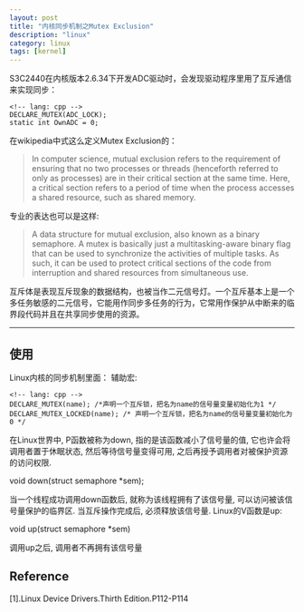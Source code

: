 ```yaml
---
layout: post
title: "内核同步机制之Mutex Exclusion"
description: "linux"
category: linux
tags: [kernel]
---
```


S3C2440在内核版本2.6.34下开发ADC驱动时，会发现驱动程序里用了互斥通信来实现同步：

    <!-- lang: cpp -->
    DECLARE_MUTEX(ADC_LOCK);
    static int OwnADC = 0;
在wikipedia中式这么定义Mutex Exclusion的：

> In computer science, mutual exclusion refers to the requirement of ensuring that no two processes or threads (henceforth referred to only as processes) are in their critical section at the same time. Here, a critical section refers to a period of time when the process accesses a shared resource, such as shared memory. 
 
专业的表达也可以是这样:
> A data structure for mutual exclusion, also known as a binary semaphore. A mutex is basically just a multitasking-aware binary flag that can be used to synchronize the activities of multiple tasks. As such, it can be used to protect critical sections of the code from interruption and shared resources from simultaneous use.

互斥体是表现互斥现象的数据结构，也被当作二元信号灯。一个互斥基本上是一个多任务敏感的二元信号，它能用作同步多任务的行为，它常用作保护从中断来的临界段代码并且在共享同步使用的资源。

-------------------------
## 使用
Linux内核的同步机制里面：
辅助宏:

    <!-- lang: cpp -->
    DECLARE_MUTEX(name); /*声明一个互斥锁，把名为name的信号量变量初始化为1 */
    DECLARE_MUTEX_LOCKED(name); /* 声明一个互斥锁，把名为name的信号量变量初始化为0 */

在Linux世界中, P函数被称为down, 指的是该函数减小了信号量的值, 它也许会将调用者置于休眠状态, 然后等待信号量变得可用, 之后再授予调用者对被保护资源的访问权限.

void down(struct semaphore *sem);
    
当一个线程成功调用down函数后, 就称为该线程拥有了该信号量, 可以访问被该信号量保护的临界区. 当互斥操作完成后, 必须释放该信号量.
Linux的V函数是up:
 
void up(struct semaphore *sem)

调用up之后, 调用者不再拥有该信号量 

## Reference
[1].Linux Device Drivers.Thirth Edition.P112-P114

